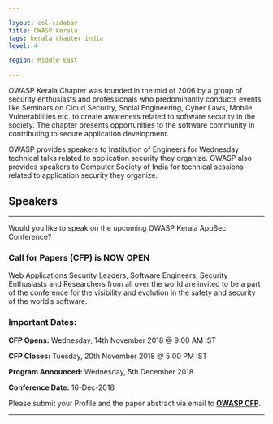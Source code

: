 ```yaml
---

layout: col-sidebar
title: OWASP kerala
tags: kerala chapter india
level: 4

region: Middle East

---
```


OWASP Kerala Chapter was founded in the mid of 2006 by a group of security enthusiasts and professionals who predominantly conducts events like Seminars on Cloud Security, Social Engineering, Cyber Laws, Mobile Vulnerabilities etc. to create awareness related to software security in the society. The chapter presents opportunities to the software community in contributing to secure application development.

OWASP provides speakers to Institution of Engineers for Wednesday technical talks related to application security they organize. OWASP also provides speakers to Computer Society of India for technical sessions related to application security they organize.

## Speakers
<hr>

Would you like to speak on the upcoming OWASP Kerala AppSec Conference?

### Call for Papers (CFP) is NOW OPEN

Web Applications Security Leaders, Software Engineers, Security Enthusiasts and Researchers from all over the world are invited to be a part of the conference for the visibility and evolution in the safety and security of the world’s software.


### Important Dates:

<strong>CFP Opens:</strong> Wednesday, 14th November 2018 @ 9:00 AM IST

<strong>CFP Closes:</strong> Tuesday, 20th November 2018 @ 5:00 PM IST

<strong>Program Announced:</strong> Wednesday, 5th December 2018

<strong>Conference Date:</strong> 16-Dec-2018


Please submit your Profile and the paper abstract via email to <strong>[OWASP CFP](mailto:owaspcfp@gmail.com).</strong>
<hr>
